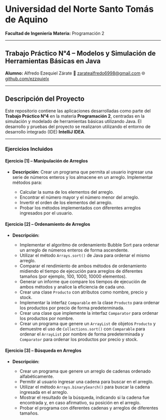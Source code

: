 # Universidad del Norte Santo Tomás de Aquino

**Facultad de Ingeniería**
**Materia:** Programación 2

---

## Trabajo Práctico N°4 – Modelos y Simulación de Herramientas Básicas en Java

**Alumno:** Alfredo Ezequiel Zárate
📧 [zaratealfredo6998@gmail.com](mailto:zaratealfredo6998@gmail.com)
🌐 [github.com/ezzquielx](https://github.com/ezzquielx)

---

## Descripción del Proyecto

Este repositorio contiene las aplicaciones desarrolladas como parte del **Trabajo Práctico N°4** en la materia **Programación 2**, centradas en la simulación y modelado de herramientas básicas utilizando Java.
El desarrollo y pruebas del proyecto se realizaron utilizando el entorno de desarrollo integrado (IDE) **IntelliJ IDEA**.

---

### Ejercicios Incluidos

#### **Ejercicio \[1] – Manipulación de Arreglos**

* **Descripción:** Crear un programa que permita al usuario ingresar una serie de números enteros y los almacene en un arreglo. Implementar métodos para:

  * Calcular la suma de los elementos del arreglo.
  * Encontrar el número mayor y el número menor del arreglo.
  * Invertir el orden de los elementos del arreglo.
  * Probar los métodos implementados con diferentes arreglos ingresados por el usuario.

#### **Ejercicio \[2] – Ordenamiento de Arreglos**

* **Descripción:**

  * Implementar el algoritmo de ordenamiento Bubble Sort para ordenar un arreglo de números enteros de forma ascendente.
  * Utilizar el método `Arrays.sort()` de Java para ordenar el mismo arreglo.
  * Comparar el rendimiento de ambos métodos de ordenamiento midiendo el tiempo de ejecución para arreglos de diferentes tamaños (por ejemplo, 100, 1000, 10000 elementos).
  * Generar un informe que compare los tiempos de ejecución de ambos métodos y analice la eficiencia de cada uno.
  * Crear una clase `Producto` con atributos como nombre, precio y stock.
  * Implementar la interfaz `Comparable` en la clase `Producto` para ordenar los productos por precio de forma predeterminada.
  * Crear una clase que implemente la interfaz `Comparator` para ordenar los productos por nombre.
  * Crear un programa que genere un `ArrayList` de objetos `Producto` y demuestre el uso de `Collections.sort()` con `Comparable` para ordenar el `ArrayList` por nombre de forma predeterminada y `Comparator` para ordenar los productos por precio y stock.

#### **Ejercicio \[3] – Búsqueda en Arreglos**

* **Descripción:**

  * Crear un programa que genere un arreglo de cadenas ordenado alfabéticamente.
  * Permitir al usuario ingresar una cadena para buscar en el arreglo.
  * Utilizar el método `Arrays.binarySearch()` para buscar la cadena ingresada en el arreglo.
  * Mostrar el resultado de la búsqueda, indicando si la cadena fue encontrada y, en caso afirmativo, su posición en el arreglo.
  * Probar el programa con diferentes cadenas y arreglos de diferentes tamaños.
